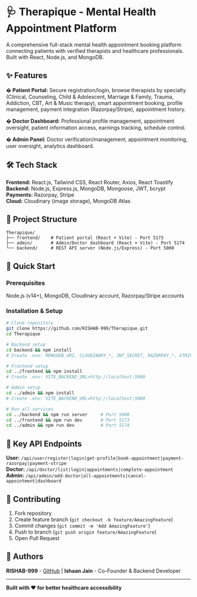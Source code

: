# 🩺 Therapique - Mental Health Appointment Platform

A comprehensive full-stack mental health appointment booking platform connecting patients with verified therapists and healthcare professionals. Built with React, Node.js, and MongoDB.

## ✨ Features

**� Patient Portal:** Secure registration/login, browse therapists by specialty (Clinical, Counseling, Child & Adolescent, Marriage & Family, Trauma, Addiction, CBT, Art & Music therapy), smart appointment booking, profile management, payment integration (Razorpay/Stripe), appointment history.

**� Doctor Dashboard:** Professional profile management, appointment oversight, patient information access, earnings tracking, schedule control.

**� Admin Panel:** Doctor verification/management, appointment monitoring, user oversight, analytics dashboard.

## 🛠️ Tech Stack

**Frontend:** React.js, Tailwind CSS, React Router, Axios, React Toastify  
**Backend:** Node.js, Express.js, MongoDB, Mongoose, JWT, bcrypt  
**Payments:** Razorpay, Stripe  
**Cloud:** Cloudinary (image storage), MongoDB Atlas

## 📁 Project Structure

```
Therapique/
├── frontend/    # Patient portal (React + Vite) - Port 5173
├── admin/       # Admin/Doctor dashboard (React + Vite) - Port 5174  
└── backend/     # REST API server (Node.js/Express) - Port 5000
```

## 🚀 Quick Start

### Prerequisites
Node.js (v14+), MongoDB, Cloudinary account, Razorpay/Stripe accounts

### Installation & Setup

```bash
# Clone repository
git clone https://github.com/RISHAB-999/Therapique.git
cd Therapique

# Backend setup
cd backend && npm install
# Create .env: MONGODB_URI, CLOUDINARY_*, JWT_SECRET, RAZORPAY_*, STRIPE_*

# Frontend setup  
cd ../frontend && npm install
# Create .env: VITE_BACKEND_URL=http://localhost:5000

# Admin setup
cd ../admin && npm install  
# Create .env: VITE_BACKEND_URL=http://localhost:5000

# Run all services
cd ../backend && npm run server     # Port 5000
cd ../frontend && npm run dev       # Port 5173  
cd ../admin && npm run dev          # Port 5174
```

## 🔧 Key API Endpoints

**User:** `/api/user/register|login|get-profile|book-appointment|payment-razorpay|payment-stripe`  
**Doctor:** `/api/doctor/list|login|appointments|complete-appointment`  
**Admin:** `/api/admin/add-doctor|all-appointments|cancel-appointment|dashboard`

## 🤝 Contributing

1. Fork repository
2. Create feature branch (`git checkout -b feature/AmazingFeature`)
3. Commit changes (`git commit -m 'Add AmazingFeature'`)
4. Push to branch (`git push origin feature/AmazingFeature`)
5. Open Pull Request

## 👥 Authors

**RISHAB-999** - [GitHub](https://github.com/RISHAB-999) | **Ishaan Jain** - Co-Founder & Backend Developer

---
**Built with ❤️ for better healthcare accessibility**
